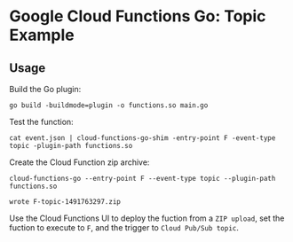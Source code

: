 # Google Cloud Functions Go: Topic Example

## Usage

Build the Go plugin:

```
go build -buildmode=plugin -o functions.so main.go
```

Test the function:

```
cat event.json | cloud-functions-go-shim -entry-point F -event-type topic -plugin-path functions.so
```

Create the Cloud Function zip archive:

```
cloud-functions-go --entry-point F --event-type topic --plugin-path functions.so
```

```
wrote F-topic-1491763297.zip
```

Use the Cloud Functions UI to deploy the fuction from a `ZIP upload`, set the fuction to execute to `F`, and the trigger to `Cloud Pub/Sub topic`.
